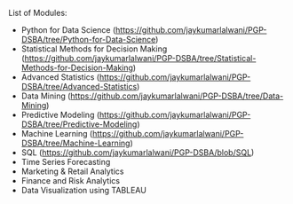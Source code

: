 List of Modules:
* Python for Data Science (https://github.com/jaykumarlalwani/PGP-DSBA/tree/Python-for-Data-Science)
* Statistical Methods for Decision Making (https://github.com/jaykumarlalwani/PGP-DSBA/tree/Statistical-Methods-for-Decision-Making)
* Advanced Statistics (https://github.com/jaykumarlalwani/PGP-DSBA/tree/Advanced-Statistics)
* Data Mining (https://github.com/jaykumarlalwani/PGP-DSBA/tree/Data-Mining)
* Predictive Modeling (https://github.com/jaykumarlalwani/PGP-DSBA/tree/Predictive-Modeling)
* Machine Learning (https://github.com/jaykumarlalwani/PGP-DSBA/tree/Machine-Learning)
* SQL (https://github.com/jaykumarlalwani/PGP-DSBA/blob/SQL)
* Time Series Forecasting
* Marketing & Retail Analytics
* Finance and Risk Analytics
* Data Visualization using TABLEAU
